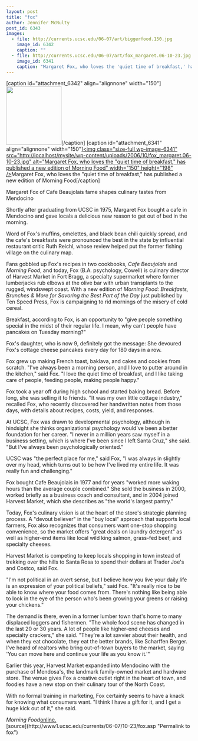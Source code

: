 ```yaml
---
layout: post
title: "fox"
author: Jennifer McNulty
post_id: 6343
images:
  - file: http://currents.ucsc.edu/06-07/art/biggerfood.150.jpg
    image_id: 6342
    caption: ""
  - file: http://currents.ucsc.edu/06-07/art/fox_margaret.06-10-23.jpg
    image_id: 6341
    caption: "Margaret Fox, who loves the 'quiet time of breakfast,' has published a new edition of Morning Food"
---
```


[caption id="attachment_6342" align="alignnone" width="150"]<a href="http://localhost/mysite/wp-content/uploads/2006/10/biggerfood.150.jpg"><img class="size-full wp-image-6342" src="http://localhost/mysite/wp-content/uploads/2006/10/biggerfood.150.jpg" alt="" width="150" height="158" /></a>[/caption]
[caption id="attachment_6341" align="alignnone" width="150"]<a href="http://localhost/mysite/wp-content/uploads/2006/10/fox_margaret.06-10-23.jpg"><img class="size-full wp-image-6341" src="http://localhost/mysite/wp-content/uploads/2006/10/fox_margaret.06-10-23.jpg" alt="Margaret Fox, who loves the "quiet time of breakfast," has published a new edition of Morning Food" width="150" height="198" /></a>Margaret Fox, who loves the "quiet time of breakfast," has published a new edition of Morning Food[/caption]
<a name="content" id="content"></a>
<p>
  <span class="storyhead">Margaret Fox of Cafe Beaujolais fame shapes culinary tastes from Mendocino</span>
</p>
<p>
  Shortly after graduating from UCSC in 1975, Margaret Fox bought a cafe in Mendocino and gave locals a delicious new reason to get out of bed in the morning.
</p>
<p>
  Word of Fox's muffins, omelettes, and black bean chili quickly spread, and the cafe's breakfasts were pronounced the best in the state by influential restaurant critic Ruth Reichl, whose review helped put the former fishing village on the culinary map.
</p>
<p>
  Fans gobbled up Fox's recipes in two cookbooks, <i>Cafe Beaujolais</i> and <i>Morning Food</i>, and today, Fox (B.A. psychology, Cowell) is culinary director of Harvest Market in Fort Bragg, a specialty supermarket where former lumberjacks rub elbows at the olive bar with urban transplants to the rugged, windswept coast. With a new edition of <i>Morning Food: Breakfasts, Brunches &amp; More for Savoring the Best Part of the Day</i> just published by Ten Speed Press, Fox is campaigning to rid mornings of the misery of cold cereal.
</p>
<p>
  Breakfast, according to Fox, is an opportunity to "give people something special in the midst of their regular life. I mean, why can't people have pancakes on Tuesday morning?"
</p>
<p>
  Fox's daughter, who is now 9, definitely got the message: She devoured Fox's cottage cheese pancakes every day for 180 days in a row.
</p>
<p>
  Fox grew up making French toast, baklava, and cakes and cookies from scratch. "I've always been a morning person, and I love to putter around in the kitchen," said Fox. "I love the quiet time of breakfast, and I like taking care of people, feeding people, making people happy."
</p>
<p>
  Fox took a year off during high school and started baking bread. Before long, she was selling it to friends. "It was my own little cottage industry," recalled Fox, who recently discovered her handwritten notes from those days, with details about recipes, costs, yield, and responses.
</p>
<p>
  At UCSC, Fox was drawn to developmental psychology, although in hindsight she thinks organizational psychology would've been a better foundation for her career. "I never in a million years saw myself in a business setting, which is where I've been since I left Santa Cruz," she said. "But I've always been psychologically oriented."
</p>
<p>
  UCSC was "the perfect place for me," said Fox, "I was always in slightly over my head, which turns out to be how I've lived my entire life. It was really fun and challenging."
</p>
<p>
  Fox bought Cafe Beaujolais in 1977 and for years "worked more waking hours than the average couple combined." She sold the business in 2000, worked briefly as a business coach and consultant, and in 2004 joined Harvest Market, which she describes as "the world's largest pantry."
</p>
<p>
  Today, Fox's culinary vision is at the heart of the store's strategic planning process. A "devout believer" in the "buy local" approach that supports local farmers, Fox also recognizes that consumers want one-stop shopping convenience, so the market offers "great deals on laundry detergent" as well as higher-end items like local wild king salmon, grass-fed beef, and specialty cheeses.
</p>
<p>
  Harvest Market is competing to keep locals shopping in town instead of trekking over the hills to Santa Rosa to spend their dollars at Trader Joe's and Costco, said Fox.
</p>
<p>
  "I'm not political in an overt sense, but I believe how you live your daily life is an expression of your political beliefs," said Fox. "It's really nice to be able to know where your food comes from. There's nothing like being able to look in the eye of the person who's been growing your greens or raising your chickens."
</p>
<p>
  The demand is there, even in a former lumber town that's home to many displaced loggers and fishermen. "The whole food scene has changed in the last 20 or 30 years. A lot of people like higher-end cheeses and specialty crackers," she said. "They're a lot savvier about their health, and when they eat chocolate, they eat the better brands, like Scharffen Berger. I've heard of realtors who bring out-of-town buyers to the market, saying 'You can move here and continue your life as you know it.'"
</p>
<p>
  Earlier this year, Harvest Market expanded into Mendocino with the purchase of Mendosa's, the landmark family-owned market and hardware store. The venue gives Fox a creative outlet right in the heart of town, and foodies have a new stop on their culinary tour of the North Coast.
</p>
<p>
  With no formal training in marketing, Fox certainly seems to have a knack for knowing what consumers want. "I think I have a gift for it, and I get a huge kick out of it," she said.
</p><i>Morning Food</i><a href="http://www.margaretfox.com/">online.</a><br>
[source](http://www1.ucsc.edu/currents/06-07/10-23/fox.asp "Permalink to fox")
